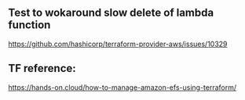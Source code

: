 ## Test to wokaround slow delete of lambda function

https://github.com/hashicorp/terraform-provider-aws/issues/10329



## TF reference:
https://hands-on.cloud/how-to-manage-amazon-efs-using-terraform/



